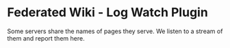 # Federated Wiki - Log Watch Plugin

Some servers share the names of pages they serve. We listen to a stream of them and report them here.
